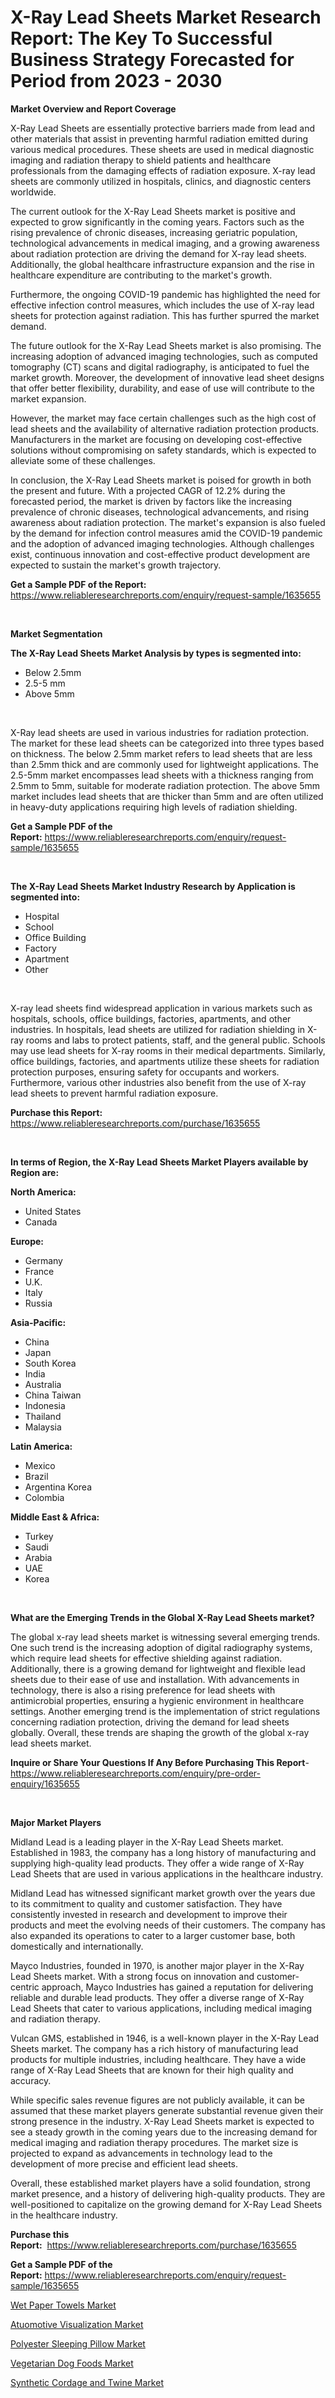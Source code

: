 <p><h1>X-Ray Lead Sheets Market Research Report: The Key To Successful Business Strategy Forecasted for Period from 2023 - 2030</h1></p><p><strong>Market Overview and Report Coverage</strong></p>
<p><p>X-Ray Lead Sheets are essentially protective barriers made from lead and other materials that assist in preventing harmful radiation emitted during various medical procedures. These sheets are used in medical diagnostic imaging and radiation therapy to shield patients and healthcare professionals from the damaging effects of radiation exposure. X-ray lead sheets are commonly utilized in hospitals, clinics, and diagnostic centers worldwide.</p><p>The current outlook for the X-Ray Lead Sheets market is positive and expected to grow significantly in the coming years. Factors such as the rising prevalence of chronic diseases, increasing geriatric population, technological advancements in medical imaging, and a growing awareness about radiation protection are driving the demand for X-ray lead sheets. Additionally, the global healthcare infrastructure expansion and the rise in healthcare expenditure are contributing to the market's growth.</p><p>Furthermore, the ongoing COVID-19 pandemic has highlighted the need for effective infection control measures, which includes the use of X-ray lead sheets for protection against radiation. This has further spurred the market demand.</p><p>The future outlook for the X-Ray Lead Sheets market is also promising. The increasing adoption of advanced imaging technologies, such as computed tomography (CT) scans and digital radiography, is anticipated to fuel the market growth. Moreover, the development of innovative lead sheet designs that offer better flexibility, durability, and ease of use will contribute to the market expansion.</p><p>However, the market may face certain challenges such as the high cost of lead sheets and the availability of alternative radiation protection products. Manufacturers in the market are focusing on developing cost-effective solutions without compromising on safety standards, which is expected to alleviate some of these challenges.</p><p>In conclusion, the X-Ray Lead Sheets market is poised for growth in both the present and future. With a projected CAGR of 12.2% during the forecasted period, the market is driven by factors like the increasing prevalence of chronic diseases, technological advancements, and rising awareness about radiation protection. The market's expansion is also fueled by the demand for infection control measures amid the COVID-19 pandemic and the adoption of advanced imaging technologies. Although challenges exist, continuous innovation and cost-effective product development are expected to sustain the market's growth trajectory.</p></p>
<p><strong>Get a Sample PDF of the Report:</strong> <a href="https://www.reliableresearchreports.com/enquiry/request-sample/1635655">https://www.reliableresearchreports.com/enquiry/request-sample/1635655</a></p>
<p>&nbsp;</p>
<p><strong>Market Segmentation</strong></p>
<p><strong>The X-Ray Lead Sheets Market Analysis by types is segmented into:</strong></p>
<p><ul><li>Below 2.5mm</li><li>2.5-5 mm</li><li>Above 5mm</li></ul></p>
<p>&nbsp;</p>
<p><p>X-Ray lead sheets are used in various industries for radiation protection. The market for these lead sheets can be categorized into three types based on thickness. The below 2.5mm market refers to lead sheets that are less than 2.5mm thick and are commonly used for lightweight applications. The 2.5-5mm market encompasses lead sheets with a thickness ranging from 2.5mm to 5mm, suitable for moderate radiation protection. The above 5mm market includes lead sheets that are thicker than 5mm and are often utilized in heavy-duty applications requiring high levels of radiation shielding.</p></p>
<p><strong>Get a Sample PDF of the Report:</strong>&nbsp;<a href="https://www.reliableresearchreports.com/enquiry/request-sample/1635655">https://www.reliableresearchreports.com/enquiry/request-sample/1635655</a></p>
<p>&nbsp;</p>
<p><strong>The X-Ray Lead Sheets Market Industry Research by Application is segmented into:</strong></p>
<p><ul><li>Hospital</li><li>School</li><li>Office Building</li><li>Factory</li><li>Apartment</li><li>Other</li></ul></p>
<p>&nbsp;</p>
<p><p>X-ray lead sheets find widespread application in various markets such as hospitals, schools, office buildings, factories, apartments, and other industries. In hospitals, lead sheets are utilized for radiation shielding in X-ray rooms and labs to protect patients, staff, and the general public. Schools may use lead sheets for X-ray rooms in their medical departments. Similarly, office buildings, factories, and apartments utilize these sheets for radiation protection purposes, ensuring safety for occupants and workers. Furthermore, various other industries also benefit from the use of X-ray lead sheets to prevent harmful radiation exposure.</p></p>
<p><strong>Purchase this Report:</strong>&nbsp; <a href="https://www.reliableresearchreports.com/purchase/1635655">https://www.reliableresearchreports.com/purchase/1635655</a></p>
<p>&nbsp;</p>
<p><strong>In terms of Region, the X-Ray Lead Sheets Market Players available by Region are:</strong></p>
<p>
    <p> <strong> North America: </strong>
        <ul>
            <li>United States</li>
            <li>Canada</li>
        </ul>
        </p> 
    <p> <strong> Europe: </strong>
        <ul>
            <li>Germany</li>
            <li>France</li>
            <li>U.K.</li>
            <li>Italy</li>
            <li>Russia</li>
        </ul>
        </p> 
    <p> <strong> Asia-Pacific: </strong>
        <ul>
            <li>China</li>
            <li>Japan</li>
            <li>South Korea</li>
            <li>India</li>
            <li>Australia</li>
            <li>China Taiwan</li>
            <li>Indonesia</li>
            <li>Thailand</li>
            <li>Malaysia</li>
        </ul>
        </p> 
    <p> <strong> Latin America: </strong>
        <ul>
            <li>Mexico</li>
            <li>Brazil</li>
            <li>Argentina Korea</li>
            <li>Colombia</li>
        </ul>
        </p> 
    <p> <strong> Middle East & Africa: </strong>
        <ul>
            <li>Turkey</li>
            <li>Saudi</li>
            <li>Arabia</li>
            <li>UAE</li>
            <li>Korea</li>
        </ul>
    </p>
    </p>
<p>&nbsp;</p>
<p><strong>What are the Emerging Trends in the Global X-Ray Lead Sheets market?</strong></p>
<p><p>The global x-ray lead sheets market is witnessing several emerging trends. One such trend is the increasing adoption of digital radiography systems, which require lead sheets for effective shielding against radiation. Additionally, there is a growing demand for lightweight and flexible lead sheets due to their ease of use and installation. With advancements in technology, there is also a rising preference for lead sheets with antimicrobial properties, ensuring a hygienic environment in healthcare settings. Another emerging trend is the implementation of strict regulations concerning radiation protection, driving the demand for lead sheets globally. Overall, these trends are shaping the growth of the global x-ray lead sheets market.</p></p>
<p><strong>Inquire or Share Your Questions If Any Before Purchasing This Report</strong>- <a href="https://www.reliableresearchreports.com/enquiry/pre-order-enquiry/1635655">https://www.reliableresearchreports.com/enquiry/pre-order-enquiry/1635655</a></p>
<p>&nbsp;</p>
<p><strong>Major Market Players</strong></p>
<p><p>Midland Lead is a leading player in the X-Ray Lead Sheets market. Established in 1983, the company has a long history of manufacturing and supplying high-quality lead products. They offer a wide range of X-Ray Lead Sheets that are used in various applications in the healthcare industry.</p><p>Midland Lead has witnessed significant market growth over the years due to its commitment to quality and customer satisfaction. They have consistently invested in research and development to improve their products and meet the evolving needs of their customers. The company has also expanded its operations to cater to a larger customer base, both domestically and internationally.</p><p>Mayco Industries, founded in 1970, is another major player in the X-Ray Lead Sheets market. With a strong focus on innovation and customer-centric approach, Mayco Industries has gained a reputation for delivering reliable and durable lead products. They offer a diverse range of X-Ray Lead Sheets that cater to various applications, including medical imaging and radiation therapy.</p><p>Vulcan GMS, established in 1946, is a well-known player in the X-Ray Lead Sheets market. The company has a rich history of manufacturing lead products for multiple industries, including healthcare. They have a wide range of X-Ray Lead Sheets that are known for their high quality and accuracy.</p><p>While specific sales revenue figures are not publicly available, it can be assumed that these market players generate substantial revenue given their strong presence in the industry. X-Ray Lead Sheets market is expected to see a steady growth in the coming years due to the increasing demand for medical imaging and radiation therapy procedures. The market size is projected to expand as advancements in technology lead to the development of more precise and efficient lead sheets.</p><p>Overall, these established market players have a solid foundation, strong market presence, and a history of delivering high-quality products. They are well-positioned to capitalize on the growing demand for X-Ray Lead Sheets in the healthcare industry.</p></p>
<p><strong>Purchase this Report:</strong>&nbsp;&nbsp;<a href="https://www.reliableresearchreports.com/purchase/1635655">https://www.reliableresearchreports.com/purchase/1635655</a></p>
<p></p>
<p><strong>Get a Sample PDF of the Report:</strong>&nbsp;<a href="https://www.reliableresearchreports.com/enquiry/request-sample/1635655">https://www.reliableresearchreports.com/enquiry/request-sample/1635655</a></p>
<p><p><a href="https://medium.com/@zaidjeet11730/wet-paper-towels-market-size-growth-forecast-2023-2030-eba3a44846cd">Wet Paper Towels Market</a></p><p><a href="https://www.linkedin.com/pulse/atuomotive-visualization-market-size-share-amp-trends-analysis-gohve/">Atuomotive Visualization Market</a></p><p><a href="https://github.com/NorbertYates/Market-Research-Report-List-1/blob/main/polyester-sleeping-pillow-market.md">Polyester Sleeping Pillow Market</a></p><p><a href="https://medium.com/@jinkhatum1452/vegetarian-dog-foods-market-size-growth-forecast-2023-2030-b5546ef3f3b4">Vegetarian Dog Foods Market</a></p><p><a href="https://www.linkedin.com/pulse/synthetic-cordage-twine-market-share-amp-new-trends-analysis-lzmhe/">Synthetic Cordage and Twine Market</a></p></p>